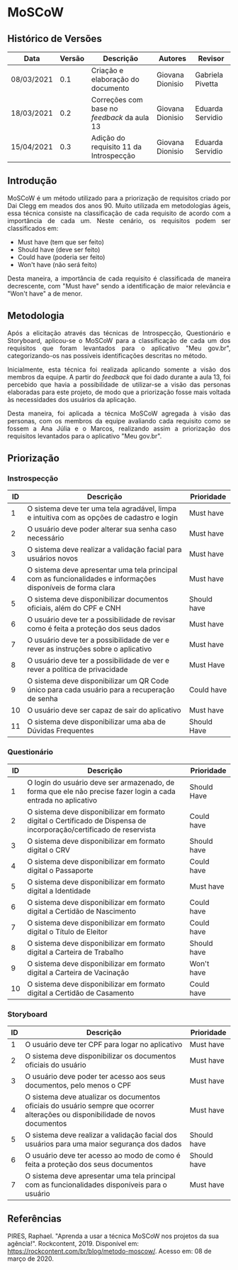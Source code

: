 # MoSCoW

## Histórico de Versões

| Data       | Versão | Descrição                                   | Autores          | Revisor          |
| ---------- | ------ | ------------------------------------------- | ---------------- | ---------------- |
| 08/03/2021 | 0.1    | Criação e elaboração do documento           | Giovana Dionisio | Gabriela Pivetta |
| 18/03/2021 | 0.2    | Correções com base no _feedback_ da aula 13 | Giovana Dionisio | Eduarda Servidio |
| 15/04/2021 | 0.3    | Adição do requisito 11 da Introspecção      | Giovana Dionisio | Eduarda Servidio |

## Introdução

<p align="justify"> MoSCoW é um método utilizado para a priorização de requisitos criado por Dai Clegg em meados dos anos 90. Muito utilizada em metodologias ágeis, essa técnica consiste na classificação de cada requisito de acordo com a importância de cada um. Neste cenário, os requisitos podem ser classificados em: </p>

-   Must have (tem que ser feito)
-   Should have (deve ser feito)
-   Could have (poderia ser feito)
-   Won't have (não será feito)

<p align="justify"> Desta maneira, a importância de cada requisito é classificada de maneira decrescente, com "Must have" sendo a identificação de maior relevância e "Won't have" a de menor. </p>

## Metodologia

<p align="justify"> Após a elicitação através das técnicas de Introspecção, Questionário e Storyboard, aplicou-se o MoSCoW para a classificação de cada um dos requisitos que foram levantados para o aplicativo "Meu gov.br", categorizando-os nas possíveis identificações descritas no método. </p>
<p align="justify"> Inicialmente, esta técnica foi realizada aplicando somente a visão dos membros da equipe. A partir do <i>feedback</i> que foi dado durante a aula 13, foi percebido que havia a possibilidade de utilizar-se a visão das personas elaboradas para este projeto, de modo que a priorização fosse mais voltada às necessidades dos usuários da aplicação. </p>
<p align="justify"> Desta maneira, foi aplicada a técnica MoSCoW agregada à visão das personas, com os membros da equipe avaliando cada requisito como se fossem a Ana Júlia e o Marcos, realizando assim a priorização dos requisitos levantados para o aplicativo "Meu gov.br". </p>

## Priorização

### Instrospecção

| ID  | Descrição                                                                                                    | Prioridade  |
| --- | ------------------------------------------------------------------------------------------------------------ | ----------- |
| 1   | O sistema deve ter uma tela agradável, limpa e intuitiva com as opções de cadastro e login                   | Must have   |
| 2   | O usuário deve poder alterar sua senha caso necessário                                                       | Must have   |
| 3   | O sistema deve realizar a validação facial para usuários novos                                               | Must have   |
| 4   | O sistema deve apresentar uma tela principal com as funcionalidades e informações disponíveis de forma clara | Must have   |
| 5   | O sistema deve disponibilizar documentos oficiais, além do CPF e CNH                                         | Should have |
| 6   | O usuário deve ter a possibilidade de revisar como é feita a proteção dos seus dados                         | Must have   |
| 7   | O usuário deve ter a possibilidade de ver e rever as instruções sobre o aplicativo                           | Must have   |
| 8   | O usuário deve ter a possibilidade de ver e rever a política de privacidade                                  | Must Have   |
| 9   | O sistema deve disponibilizar um QR Code único para cada usuário para a recuperação de senha                 | Could have  |
| 10  | O usuário deve ser capaz de sair do aplicativo                                                               | Must have   |
| 11  | O sistema deve disponibilizar uma aba de Dúvidas Frequentes                                                  | Should Have |

### Questionário

| ID  | Descrição                                                                                                            | Prioridade  |
| --- | -------------------------------------------------------------------------------------------------------------------- | ----------- |
| 1   | O login do usuário deve ser armazenado, de forma que ele não precise fazer login a cada entrada no aplicativo        | Should Have |
| 2   | O sistema deve disponibilizar em formato digital o Certificado de Dispensa de incorporação/certificado de reservista | Could have  |
| 3   | O sistema deve disponibilizar em formato digital o CRV                                                               | Should have |
| 4   | O sistema deve disponibilizar em formato digital o Passaporte                                                        | Could have  |
| 5   | O sistema deve disponibilizar em formato digital a Identidade                                                        | Must have   |
| 6   | O sistema deve disponibilizar em formato digital a Certidão de Nascimento                                            | Could have  |
| 7   | O sistema deve disponibilizar em formato digital o Título de Eleitor                                                 | Could have  |
| 8   | O sistema deve disponibilizar em formato digital a Carteira de Trabalho                                              | Should have |
| 9   | O sistema deve disponibilizar em formato digital a Carteira de Vacinação                                             | Won't have  |
| 10  | O sistema deve disponibilizar em formato digital a Certidão de Casamento                                             | Could have  |

### Storyboard

| ID  | Descrição                                                                                                                       | Prioridade  |
| --- | ------------------------------------------------------------------------------------------------------------------------------- | ----------- |
| 1   | O usuário deve ter CPF para logar no aplicativo                                                                                 | Must have   |
| 2   | O sistema deve disponibilizar os documentos oficiais do usuário                                                                 | Must have   |
| 3   | O usuário deve poder ter acesso aos seus documentos, pelo menos o CPF                                                           | Must have   |
| 4   | O sistema deve atualizar os documentos oficiais do usuário sempre que ocorrer alterações ou disponibilidade de novos documentos | Must have   |
| 5   | O sistema deve realizar a validação facial dos usuários para uma maior segurança dos dados                                      | Should have |
| 6   | O usuário deve ter acesso ao modo de como é feita a proteção dos seus documentos                                                | Should have |
| 7   | O sistema deve apresentar uma tela principal com as funcionalidades disponíveis para o usuário                                  | Must have   |

## Referências

PIRES, Raphael. "Aprenda a usar a técnica MoSCoW nos projetos da sua agência!". Rockcontent, 2019. Disponível em: <https://rockcontent.com/br/blog/metodo-moscow/>. Acesso em: 08 de março de 2020.
